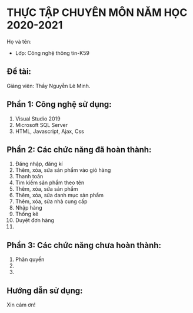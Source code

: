 # THỰC TẬP CHUYÊN MÔN NĂM HỌC 2020-2021
Họ và tên:
     
* Lớp: Công nghệ thông tin-K59

## Đề tài: 
Giảng viên: Thầy Nguyễn Lê Minh. 

## Phần 1: Công nghệ sử dụng:
1. Visual Studio 2019
2. Microsoft SQL Server
3. HTML, Javascript, Ajax, Css
  

## Phần 2: Các chức năng đã hoàn thành:
1. Đăng nhập, đăng kí
2. Thêm, xóa, sửa sản phẩm vào giỏ hàng
3. Thanh toán
4. Tìm kiếm sản phẩm theo tên
5. Thêm, xóa, sửa sản phẩm
6. Thêm, xóa, sửa danh mục sản phẩm
7. Thêm, xóa, sửa nhà cung cấp
8. Nhập hàng
9. Thống kê
10. Duyệt đơn hàng
11.


## Phần 3: Các chức năng chưa hoàn thành:
1. Phân quyền
2.
3.

## Hướng dẫn sử dụng:


Xin cám ơn!
